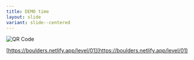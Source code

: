 ```yaml
---
title: DEMO time
layout: slide
variant: slide--centered
---
```

![QR Code](/images/qr-code.png)

[https://boulders.netlify.app/level/01](https://boulders.netlify.app/level/01)
